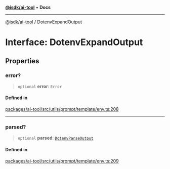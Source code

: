 [**@isdk/ai-tool**](../README.md) • **Docs**

***

[@isdk/ai-tool](../globals.md) / DotenvExpandOutput

# Interface: DotenvExpandOutput

## Properties

### error?

> `optional` **error**: `Error`

#### Defined in

[packages/ai-tool/src/utils/prompt/template/env.ts:208](https://github.com/isdk/ai-tool.js/blob/37ada542a786fbbc770f2d61beb564f6e603941d/src/utils/prompt/template/env.ts#L208)

***

### parsed?

> `optional` **parsed**: [`DotenvParseOutput`](DotenvParseOutput.md)

#### Defined in

[packages/ai-tool/src/utils/prompt/template/env.ts:209](https://github.com/isdk/ai-tool.js/blob/37ada542a786fbbc770f2d61beb564f6e603941d/src/utils/prompt/template/env.ts#L209)

